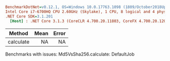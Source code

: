 ``` ini

BenchmarkDotNet=v0.12.1, OS=Windows 10.0.17763.1098 (1809/October2018Update/Redstone5)
Intel Core i7-6700HQ CPU 2.60GHz (Skylake), 1 CPU, 8 logical and 4 physical cores
.NET Core SDK=3.1.201
  [Host] : .NET Core 3.1.3 (CoreCLR 4.700.20.11803, CoreFX 4.700.20.12001), X64 RyuJIT  [AttachedDebugger]


```
|    Method | Mean | Error |
|---------- |-----:|------:|
| calculate |   NA |    NA |

Benchmarks with issues:
  Md5VsSha256.calculate: DefaultJob

